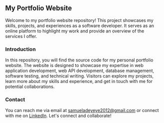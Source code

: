 ## My Portfolio Website

Welcome to my portfolio website repository! This project showcases my skills, projects, and experiences as a software developer. It serves as an online platform to highlight my work and provide an overview of the services I offer.

### Introduction

In this repository, you will find the source code for my personal portfolio website. The website is designed to showcase my expertise in web application development, web API development, database management, software testing, and technical writing. Visitors can explore my projects, learn more about my skills and experience, and get in touch with me for potential collaborations.


### Contact

You can reach me via email at samueladeyeye2012@gmail.com or connect with me on [LinkedIn](https://www.linkedin.com/in/samuel-adeyeye). Let's connect and collaborate!